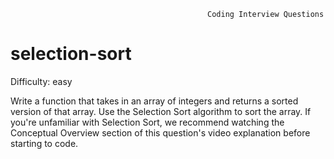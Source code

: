                                                 Coding Interview Questions     
# selection-sort

Difficulty: easy

  Write a function that takes in an array of integers and returns a sorted
  version of that array. Use the Selection Sort algorithm to sort the array.
  If you're unfamiliar with Selection Sort, we recommend watching the Conceptual
  Overview section of this question's video explanation before starting to code.
